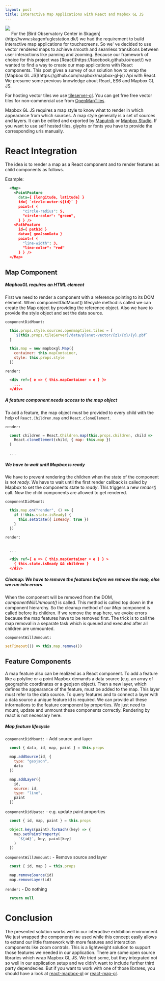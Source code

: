 ```yaml
---
layout: post
title: Interactive Map Applications with React and Mapbox GL JS
---
```

<img style="margin-bottom:15px;" src="{{site.url}}/images/interactive-maps-with-react-and-mapbox/globe-1920.jpg"/>
For the [Bird Observatory Center in Skagen](http://www.skagenfuglestation.dk/) we had the requirement to build interactive map applications for touchscreens. So we' ve decided to use vector rendered maps to achieve smooth and seamless transitions between user interactions like panning and zooming. Because our framework of choice for this project was [React](https://facebook.github.io/react/) we wanted to find a way to create our map applications with React components. This post gives a survey of our solution how to wrap the [Mapbox GL JS](https://github.com/mapbox/mapbox-gl-js) Api with React. We presume some previous knowledge about React, ES6 and Mapbox GL JS.

For hosting vector tiles we use [tileserver-gl](https://github.com/klokantech/tileserver-gl). You can get free free vector tiles for non-commercial use from [OpenMapTiles](https://openmaptiles.com/).

Mapbox GL JS requires a map style to know what to render in which appearance from which sources. A map style generally is a set of sources and layers. It can be edited and exported by [Maputnik](http://maputnik.com/editor/) or [Mapbox Studio](https://www.mapbox.com/mapbox-studio/).
If you want to use self hosted tiles, glyphs or fonts you have to provide the corresponding urls manually.


# React Integration
The idea is to render a map as a React component and to render features as child components as follows.

Example:
```xml
  <Map>
    <PointFeature
      data={ [longitude, latitude] }
      id={ `circle-outer-${id}` }
      paint={ {
        "circle-radius": 5,
        "circle-color": "green",
      } } />
    <PathFeature
      id={ pathId }
      data={ geoJsonData }
      paint={ {
        "line-width": 3,
        "line-color": "red"
      } } />
  </Map>
```

## Map Component
##### MapboxGL requires an HTML element
First we need to render a component with a reference pointing to its DOM element. When componentDidMount() lifecycle method is called we can create the Map object by providing the reference object. Also we have to provide the style object and set the data source.

`componentDidMount:`
```js
  this.props.style.sources.openmaptiles.tiles = [
    `${this.props.tileServer}/data/planet-vector/{z}/{x}/{y}.pbf`
  ]

  this.map = new mapboxgl.Map({
    container: this.mapContainer,
    style: this.props.style
  })
```

`render:`
```xml
  <div ref={ e => { this.mapContainer = e } }>
    ...
  </div>
```

##### A feature component needs access to the map object
To add a feature, the map object must be provided to every child with the help of `React.Children.map` and `React.cloneElement`.

`render:`
```js
  const children = React.Children.map(this.props.children, child =>
    React.cloneElement(child, { map: this.map })
  )

  ...
```

##### We have to wait until Mapbox is ready
We have to prevent rendering the children when the state of the component is not *ready*. We have to wait until the first render callback is called by Mapbox to set the components state to *ready*. This triggers a new *render()* call. Now the child components are allowed to get rendered.

`componentDidMount:`
```js
  this.map.on("render", () => {
    if (!this.state.isReady) {
      this.setState({ isReady: true })
    }
  })
```

`render:`
```xml

  ...

  <div ref={ e => { this.mapContainer = e } } >
    { this.state.isReady && children }
  </div>
```

##### Cleanup: We have to remove the features before we remove the map, else we run into errors.
When the component will be removed from the DOM, *componentWillUnmount()* is called. This method is called top down in the component hierarchy. So the cleanup method of our *Map* component is called before its children. If we remove the map here, we evoke errors because the map features have to be removed first. The trick is to call the map removal in a separate task which is queued and executed after all children are unmounted.

`componentWillUnmount:`
```js
setTimeout(() => this.map.remove())
```

## Feature Components
A map feature also can be realized as a React component. To add a feature like a polyline or a point Mapbox demands a data source (e.g. an array of geographic coordinates or a geojson object). Then a new layer, which defines the appearance of the feature, must be added to the map. This layer must refer to the data source.
To query features and to connect a layer with a data source a unique feature id is required. We can provide all these informations to the feature component by properties. We just need to mount, update and unmount these components correctly. Rendering by react is not necessary here.

##### Map feature lifecycle
`componentDidMount:` - Add source and layer
```js
  const { data, id, map, paint } = this.props

  map.addSource(id, {
    type: "geojson",
    data
  })

  map.addLayer({
    id,
    source: id,
    type: "line",
    paint
  })
```

`componentDidUpate:` - e.g. update paint properties
```js
  const { id, map, paint } = this.props

  Object.keys(paint).forEach((key) => {
    map.setPaintProperty(
      `${id}`, key, paint[key]
    )
  })
```

`componentWillUnmount:` - Remove source and layer
```js
  const { id, map } = this.props

  map.removeSource(id)
  map.removeLayer(id)
```

`render:` - Do nothing
```js
  return null
```

# Conclusion
The presented solution works well in our interactive exhibition environment. We just wrapped the components we used while this concept easily allows to extend our little framework with more features and interaction components like zoom controls. This is a lightweight solution to support those features we needed in our application.
There are some open source libraries which wrap Mapbox GL JS. We tried some, but they integrated not so well in our application setup and we didn't want to include further third party dependecies. But if you want to work with one of those librares, you should have a look at [react-mapbox-gl](https://github.com/alex3165/react-mapbox-gl) or [react-map-gl](https://github.com/uber/react-map-gl).
